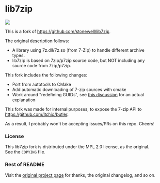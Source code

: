 
# lib7zip

![](https://img.shields.io/badge/maintained%3F-no!-red.svg)

This is a fork of <https://github.com/stonewell/lib7zip>.

The original description follows:

  * A library using 7z.dll/7z.so (from 7-Zip) to handle different archive types.
  * lib7zip is based on 7zip/p7zip source code, but NOT including any source code from 7zip/p7zip.

This fork includes the following changes:

  * Port from autotools to CMake
  * Add automatic downloading of 7-zip sources with cmake
  * Work around "redefining GUIDs", see [this discussion][mingw-guid] for an actual explanation

This fork was made for internal purposes, to expose the 7-zip API to
<https://github.com/itchio/butler>.

As a result, I probably won't be accepting issues/PRs on this repo. Cheers!

[mingw-guid]: https://sourceforge.net/p/mingw-w64/mailman/message/35821021/

### License

This lib7zip fork is distributed under the MPL 2.0 license, as the original. See the
`COPYING` file.

### Rest of README

Visit the [original project page](https://github.com/stonewell/lib7zip) for thanks,
the original changelog, and so on.
